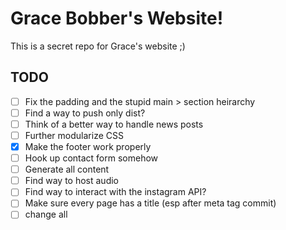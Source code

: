 # Grace Bobber's Website!

This is a secret repo for Grace's website ;)

## TODO

- [ ] Fix the padding and the stupid main > section heirarchy
- [ ] Find a way to push only dist?
- [ ] Think of a better way to handle news posts
- [ ] Further modularize CSS
- [x] Make the footer work properly
- [ ] Hook up contact form somehow
- [ ] Generate all content
- [ ] Find way to host audio
- [ ] Find way to interact with the instagram API?
- [ ] Make sure every page has a title (esp after meta tag commit)
- [ ] change all 
